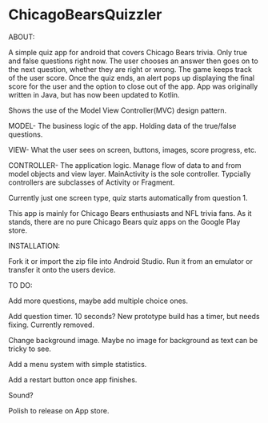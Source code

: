 # ChicagoBearsQuizzler

ABOUT:

A simple quiz app for android that covers Chicago Bears trivia. Only true and false questions right now. The user chooses an answer then goes on to the next question, whether they are right or wrong. The game keeps track of the user score. Once the quiz ends, an alert pops up displaying the final score for the user and the option to close out of the app. App was originally written in Java, but has now been updated to Kotlin.


Shows the use of the Model View Controller(MVC) design pattern.

MODEL- The business logic of the app. Holding data of the true/false questions.

VIEW- What the user sees on screen, buttons, images, score progress, etc.

CONTROLLER- The application logic. Manage flow of data to and from model objects and view layer. MainActivity is the sole controller. Typcially controllers are subclasses of Activity or Fragment.


Currently just one screen type, quiz starts automatically from question 1.


This app is mainly for Chicago Bears enthusiasts and NFL trivia fans. As it stands, there are no pure Chicago Bears quiz apps on the Google Play store.


INSTALLATION:

Fork it or import the zip file into Android Studio. Run it from an emulator or transfer it onto the users device.


TO DO:

Add more questions, maybe add multiple choice ones.

Add question timer. 10 seconds? New prototype build has a timer, but needs fixing. Currently removed.

Change background image. Maybe no image for background as text can be tricky to see.

Add a menu system with simple statistics.

Add a restart button once app finishes.

Sound?

Polish to release on App store.
